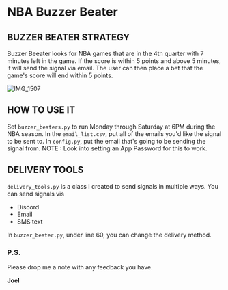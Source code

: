 # NBA Buzzer Beater

## BUZZER BEATER STRATEGY
Buzzer Beeater looks for NBA games that are in the 4th quarter with 7 minutes left in the game.
If the score is within 5 points and above 5 minutes, it will send the signal via email.
The user can then place a bet that the game's score will end within 5 points.

![IMG_1507](https://github.com/joel-1080p/buzzer_beaters/assets/156847809/f521497b-36a8-41be-b8d4-4989a598c710)

## HOW TO USE IT
Set `buzzer_beaters.py` to run Monday through Saturday at 6PM during the NBA season.
In the `email_list.csv`, put all of the emails you'd like the signal to be sent to.
In `config.py`, put the email that's going to be sending the signal from.
NOTE : Look into setting an App Password for this to work.

## DELIVERY TOOLS
`delivery_tools.py` is a class I created to send signals in multiple ways.
You can send signals vis 
- Discord
- Email
- SMS text

In `buzzer_beater.py`, under line 60, you can change the delivery method.

### P.S.

Please drop me a note with any feedback you have.

**Joel**
